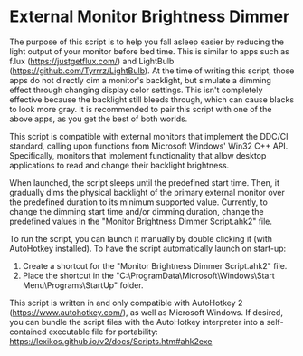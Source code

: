 # External Monitor Brightness Dimmer
The purpose of this script is to help you fall asleep easier by reducing the light output of your monitor before bed time. This is similar to apps such as f.lux (https://justgetflux.com/) and LightBulb (https://github.com/Tyrrrz/LightBulb). At the time of writing this script, those apps do not directly dim a monitor's backlight, but simulate a dimming effect through changing display color settings. This isn't completely effective because the backlight still bleeds through, which can cause blacks to look more gray. It is recommended to pair this script with one of the above apps, as you get the best of both worlds.

This script is compatible with external monitors that implement the DDC/CI standard, calling upon functions from Microsoft Windows' Win32 C++ API. Specifically, monitors that implement functionality that allow desktop applications to read and change their backlight brightness.

When launched, the script sleeps until the predefined start time. Then, it gradually dims the physical backlight of the primary external monitor over the predefined duration to its minimum supported value. Currently, to change the dimming start time and/or dimming duration, change the predefined values in the "Monitor Brightness Dimmer Script.ahk2" file.

To run the script, you can launch it manually by double clicking it (with AutoHotkey installed). To have the script automatically launch on start-up:
1. Create a shortcut for the "Monitor Brightness Dimmer Script.ahk2" file.
2. Place the shortcut in the "C:\ProgramData\Microsoft\Windows\Start Menu\Programs\StartUp" folder.

This script is written in and only compatible with AutoHotkey 2 (https://www.autohotkey.com/), as well as Microsoft Windows. If desired, you can bundle the script files with the AutoHotkey interpreter into a self-contained executable file for portability: https://lexikos.github.io/v2/docs/Scripts.htm#ahk2exe
